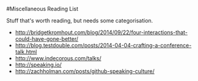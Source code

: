 #Miscellaneous Reading List

Stuff that's worth reading, but needs some categorisation.

- http://bridgetkromhout.com/blog/2014/09/22/four-interactions-that-could-have-gone-better/
- http://blog.testdouble.com/posts/2014-04-04-crafting-a-conference-talk.html
- http://www.indecorous.com/talks/
- http://speaking.io/
- http://zachholman.com/posts/github-speaking-culture/
